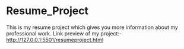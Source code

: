 # Resume_Project
This is my resume project which gives you more information about my professional work.
Link preview of my project:- http://127.0.0.1:5501/resumeproject.html
